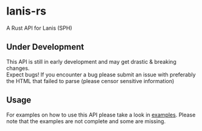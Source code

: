 # lanis-rs

A Rust API for Lanis (SPH)

## Under Development

This API is still in early development and may get drastic & breaking changes. <br>
Expect bugs! If you encounter a bug please submit an issue with preferably the HTML that failed to parse (please censor sensitive information)

## Usage

For examples on how to use this API please take a look in [examples](./examples).
Please note that the examples are not complete and some are missing.
